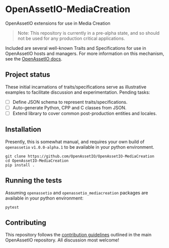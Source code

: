 # OpenAssetIO-MediaCreation

OpenAssetIO extensions for use in Media Creation

> Note: This repository is currently in a pre-alpha state, and so should
> not be used for any production critical applications.

Included are several well-known Traits and Specifications for use in
OpenAssetIO hosts and managers. For more information on this mechanism,
see the [OpenAssetIO docs](https://thefoundryvisionmongers.github.io/OpenAssetIO/).

## Project status

These initial incarnations of traits/specifications serve as
illustrative examples to facilitate discussion and experimentation.
Pending tasks:

- [ ] Define JSON schema to represent traits/specifications.
- [ ] Auto-generate Python, CPP and C classes from JSON.
- [ ] Extend library to cover common post-production entities and
      locales.

## Installation

Presently, this is somewhat manual, and requires your own build of
`openassetio` `v1.0.0-alpha.1` to be available in your python
environment.

```shell
git clone https://github.com/OpenAssetIO/OpenAssetIO-MediaCreation
cd OpenAssetIO-MediaCreation
pip install .
```

## Running the tests

Assuming `openassetio` and `openassetio_mediacreation` packages are available in
your python environment:

```shell
pytest
```

## Contributing

This repository follows the [contribution guidelines](https://github.com/TheFoundryVisionmongers/OpenAssetIO/blob/main/contributing/PROCESS.md)
outlined in the main OpenAssetIO repository. All discussion most
welcome!
